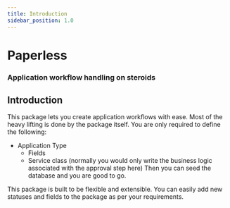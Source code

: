 ```yaml
---
title: Introduction
sidebar_position: 1.0
---
```


# Paperless
### Application workflow handling on steroids

## Introduction
This package lets you create application workflows with ease. 
Most of the heavy lifting is done by the package itself. You are only required to define the following:
- Application Type
  - Fields
  - Service class (normally you would only write the business logic associated with the approval step here)
Then you can seed the database and you are good to go.

This package is built to be flexible and extensible. You can easily add new statuses and fields to the package as per your requirements.

